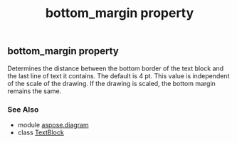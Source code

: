 ﻿---
title: bottom_margin property
second_title: Aspose.Diagram for Python via .NET API References
description: 
type: docs
weight: 40
url: /python-net/aspose.diagram/textblock/bottom_margin/
is_root: false
---

## bottom_margin property


Determines the distance between the bottom border of the text block and the last line of text it contains. The default is 4 pt. This value is independent of the scale of the drawing. If the drawing is scaled, the bottom margin remains the same.

### See Also
* module [aspose.diagram](../../)
* class [TextBlock](/diagram/python-net/aspose.diagram/textblock)
